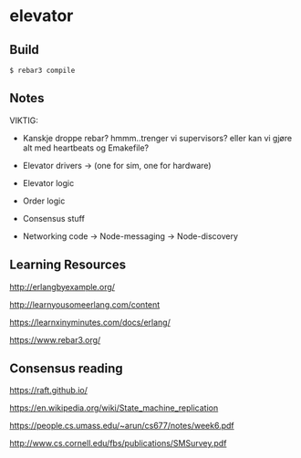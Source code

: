 elevator
=====

Build
-----

    $ rebar3 compile

Notes
-----

VIKTIG:
* Kanskje droppe rebar? hmmm..trenger vi supervisors? eller kan vi gjøre alt med heartbeats og Emakefile?

* Elevator drivers
  -> (one for sim, one for hardware)

* Elevator logic

* Order logic

* Consensus stuff

* Networking code
  -> Node-messaging
  -> Node-discovery

Learning Resources
-----

http://erlangbyexample.org/

http://learnyousomeerlang.com/content

https://learnxinyminutes.com/docs/erlang/

https://www.rebar3.org/

Consensus reading
-----

https://raft.github.io/

https://en.wikipedia.org/wiki/State_machine_replication

https://people.cs.umass.edu/~arun/cs677/notes/week6.pdf

http://www.cs.cornell.edu/fbs/publications/SMSurvey.pdf

